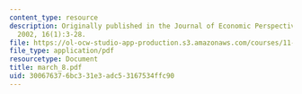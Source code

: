 ```yaml
---
content_type: resource
description: Originally published in the Journal of Economic Perspectives, Winter
  2002, 16(1):3-28.
file: https://ol-ocw-studio-app-production.s3.amazonaws.com/courses/11-946-planning-in-transition-economies-for-growth-and-equity-spring-2004/300676376bc331e3adc53167534ffc90_march_8.pdf
file_type: application/pdf
resourcetype: Document
title: march_8.pdf
uid: 30067637-6bc3-31e3-adc5-3167534ffc90
---
```

